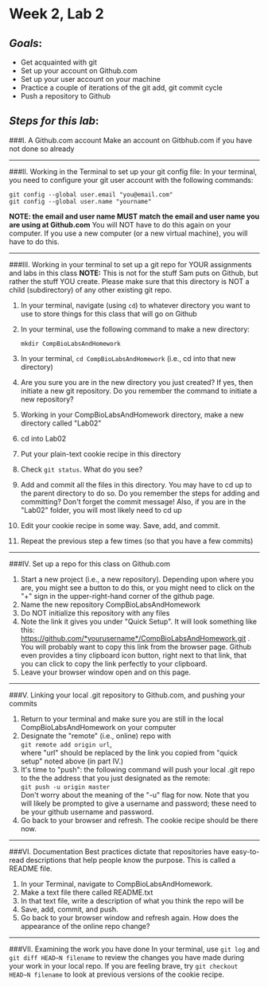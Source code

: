 # Week 2, Lab 2
## *Goals*: 
* Get acquainted with git
* Set up your account on Github.com
* Set up your user account on your machine
* Practice a couple of iterations of the git add, git commit cycle
* Push a repository to Github

## *Steps for this lab*:


###I. A Github.com account
Make an account on Gitbhub.com if you have not done so already

<hr>

###II. Working in the Terminal to set up your git config file:
In your terminal, you need to configure your git user account with the following commands: 
 
	git config --global user.email "you@email.com"
	git config --global user.name "yourname"

**NOTE: the email and user name MUST match the email and user name you are using at Github.com**  You will NOT have to do this again on your computer.  If you use a new computer (or a new virtual machine), you will have to do this.

<hr>

###III. Working in your terminal to set up a git repo for YOUR assignments and labs in this class
**NOTE:** This is not for the stuff Sam puts on Github, but rather the stuff YOU create.  Please make sure that this directory is NOT a child (subdirectory) of any other existing git repo.

1. In your terminal, navigate (using `cd`) to whatever directory you want to use to store things for this class that will go on Github
2. In your terminal, use the following command to make a new directory:

	`mkdir CompBioLabsAndHomework`

3. In your terminal, `cd CompBioLabsAndHomework` (i.e., cd into that new directory)
4. Are you sure you are in the new directory you just created? If yes, then initiate a new git repository.  Do you remember the command to initiate a new repository?
5. Working in your CompBioLabsAndHomework directory, make a new directory called "Lab02"
6. cd into Lab02
7. Put your plain-text cookie recipe in this directory
8. Check `git status`.  What do you see?
9. Add and commit all the files in this directory.  You may have to cd up to the parent directory to do so.  Do you remember the steps for adding and committing?  Don't forget the commit message!  Also, if you are in the "Lab02" folder, you will most likely need to cd up 
10. Edit your cookie recipe in some way.  Save, add, and commit.
11. Repeat the previous step a few times (so that you have a few commits)

<hr>

###IV. Set up a repo for this class on Github.com
1. Start a new project (i.e., a new repository).  Depending upon where you are, you might see a button to do this, or you might need to click on the "+" sign in the upper-right-hand corner of the github page.
2. Name the new repository CompBioLabsAndHomework
3. Do NOT initialize this repository with any files
4. Note the link it gives you under "Quick Setup".  It will look something like this: https://github.com/*yourusername*/CompBioLabsAndHomework.git .  You will probably want to copy this link from the browser page.  Github even provides a tiny clipboard icon button, right next to that link, that you can click to copy the link perfectly to your clipboard.
5. Leave your browser window open and on this page.

<hr>

###V. Linking your local .git repository to Github.com, and pushing your commits
1. Return to your terminal and make sure you are still in the local CompBioLabsAndHomework on your computer
2. Designate the "remote" (i.e., online) repo with  
	`git remote add origin url`,  
	where "url" should be replaced by the link you copied from "quick setup" noted above (in part IV.)
3. It's time to "push": the following command will push your local .git repo to the the address that you just designated as the remote:  
	`git push -u origin master`  
	Don't worry about the meaning of the "-u" flag for now.
	Note that you will likely be prompted to give a username and password; these need to be your github username and password.
4.  Go back to your browser and refresh.  The cookie recipe should be there now.

<hr>

###VI. Documentation
Best practices dictate that repositories have easy-to-read descriptions that help people know the purpose.  This is called a README file.
    
1. In your Terminal, navigate to CompBioLabsAndHomework. 
2. Make a text file there called README.txt
3. In that text file, write a description of what you think the repo will be
4. Save, add, commit, and push.
5. Go back to your browser window and refresh again.  How does the appearance of the online repo change?

<hr>

###VII. Examining the work you have done
In your terminal, use `git log` and `git diff HEAD~N filename` to review the changes you have made during your work in your local repo.  If you are feeling brave, try `git checkout HEAD~N filename` to look at previous versions of the cookie recipe. 
